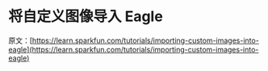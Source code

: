 # 将自定义图像导入 Eagle

原文：[https://learn.sparkfun.com/tutorials/importing-custom-images-into-eagle](https://learn.sparkfun.com/tutorials/importing-custom-images-into-eagle)